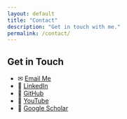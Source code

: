 ```yaml
---
layout: default
title: "Contact"
description: "Get in touch with me."
permalink: /contact/
---
```


<h2>Get in Touch</h2>
<ul>
  <li>✉ <a href="mailto:nickarust@gmail.com">Email Me</a></li>
  <li>💼 <a href="https://linkedin.com/in/nickolasarustamyan" target="_blank">LinkedIn</a></li>
  <li>🐙 <a href="https://github.com/NickArust" target="_blank">GitHub</a></li>
  <li>🎦 <a href="https://www.youtube.com/@NickArustamyan" target=_blank>YouTube</a></li>
  <li>🏫 <a href="https://scholar.google.com/citations?user=TYuN1ygAAAAJ&hl=en&oi=ao" target=_blank>Google Scholar</a></li>
</ul>